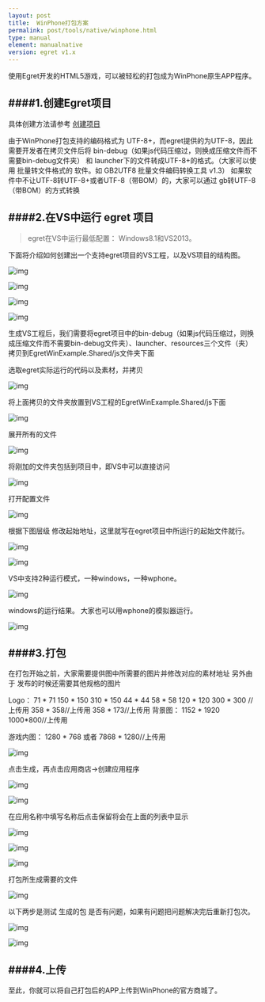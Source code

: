 ```yaml
---
layout: post
title:  WinPhone打包方案
permalink: post/tools/native/winphone.html
type: manual
element: manualnative
version: egret v1.x
---
```


使用Egret开发的HTML5游戏，可以被轻松的打包成为WinPhone原生APP程序。

####1.创建Egret项目
--

具体创建方法请参考 <a href="{{site.baseurl}}/post/quitestart/helloworld/createpro.html" target="_blank">创建项目</a>

由于WinPhone打包支持的编码格式为 UTF-8+，而egret提供的为UTF-8，因此需要开发者在拷贝文件后将 bin-debug（如果js代码压缩过，则换成压缩文件而不需要bin-debug文件夹） 和 launcher下的文件转成UTF-8+的格式。（大家可以使用 批量转文件格式的 软件。如 GB2UTF8 批量文件编码转换工具 v1.3）
如果软件中不让UTF-8转UTF-8+或者UTF-8（带BOM）的，大家可以通过 gb转UTF-8（带BOM）的方式转换

####2.在VS中运行 egret 项目
---

>egret在VS中运行最低配置： Windows8.1和VS2013。

下面将介绍如何创建出一个支持egret项目的VS工程，以及VS项目的结构图。

![img]({{site.baseurl}}/assets/img/winphone1.png)

![img]({{site.baseurl}}/assets/img/winphone2.png)

![img]({{site.baseurl}}/assets/img/winphone22.png)

![img]({{site.baseurl}}/assets/img/winphone21.png)


生成VS工程后，我们需要将egret项目中的bin-debug（如果js代码压缩过，则换成压缩文件而不需要bin-debug文件夹）、launcher、resources三个文件（夹）拷贝到EgretWinExample.Shared/js文件夹下面

选取egret实际运行的代码以及素材，并拷贝

![img]({{site.baseurl}}/assets/img/winphone3.png)

将上面拷贝的文件夹放置到VS工程的EgretWinExample.Shared/js下面

![img]({{site.baseurl}}/assets/img/winphone4.png)


展开所有的文件

![img]({{site.baseurl}}/assets/img/winphone5.png)


将刚加的文件夹包括到项目中，即VS中可以直接访问

![img]({{site.baseurl}}/assets/img/winphone6.png)


打开配置文件

![img]({{site.baseurl}}/assets/img/winphone7.png)


根据下图层级 修改起始地址，这里就写在egret项目中所运行的起始文件就行。

![img]({{site.baseurl}}/assets/img/winphone8.png)

![img]({{site.baseurl}}/assets/img/winphone9.png)


VS中支持2种运行模式，一种windows，一种wphone。

![img]({{site.baseurl}}/assets/img/winphone10.png)


windows的运行结果。 大家也可以用wphone的模拟器运行。

![img]({{site.baseurl}}/assets/img/winphone11.png)


####3.打包
---


在打包开始之前，大家需要提供图中所需要的图片并修改对应的素材地址 
另外由于 发布的时候还需要其他规格的图片

Logo： 71 * 71
			150 * 150
			310 * 150
			44 * 44
			58 * 58
			120 * 120
300 * 300 //上传用
			358 * 358//上传用
			358 * 173//上传用
	背景图：
			1152 * 1920
1000*800//上传用

游戏内图：		1280 * 768 或者 7868 * 1280//上传用

![img]({{site.baseurl}}/assets/img/winphone12.png)


点击生成，再点击应用商店->创建应用程序

![img]({{site.baseurl}}/assets/img/winphone13.png)

![img]({{site.baseurl}}/assets/img/winphone14.png)


在应用名称中填写名称后点击保留将会在上面的列表中显示

![img]({{site.baseurl}}/assets/img/winphone15.png)


![img]({{site.baseurl}}/assets/img/winphone16.png)

![img]({{site.baseurl}}/assets/img/winphone17.png)

打包所生成需要的文件

![img]({{site.baseurl}}/assets/img/winphone18.png)


以下两步是测试 生成的包 是否有问题，如果有问题把问题解决完后重新打包次。

![img]({{site.baseurl}}/assets/img/winphone19.png)

![img]({{site.baseurl}}/assets/img/winphone20.png)


####4.上传
---

至此，你就可以将自己打包后的APP上传到WinPhone的官方商城了。